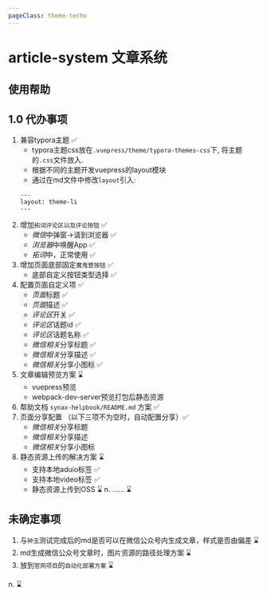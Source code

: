 ```yaml
---
pageClass: theme-techo
---
```


# article-system 文章系统

## 使用帮助

## 1.0 代办事项

1. 兼容typora主题 ✅
    - typora主题css放在`.vuepress/theme/typora-themes-css`下, 将主题的`.css`文件放入.
    - 根据不同的主题开发vuepress的layout模块
    - 通过在md文件中修改`layout`引入:
    ```
    ---
    layout: theme-li
    ---
    ```
2. 增加`拓词评论区以及评论按钮` ✅
    - *微信*中弹窗->请到浏览器 ✅
    - *浏览器*中唤醒App ✅
    - *拓词*中，正常使用 ✅
3. 增加页面底部固定`魔鬼营按钮` ✅
    - 底部自定义按钮类型选择 ✅
4. 配置️页面自定义项 ✅
    - *页面*标题 ✅
    - *页面*描述 ✅
    - *评论区*开关 ✅
    - *评论区*话题id ✅
    - *评论区*话题名称 ✅
    - *微信相关*分享标题 ✅
    - *微信相关*分享描述 ✅
    - *微信相关*分享小图标 ✅
5. 文章编辑预览方案 ⌛️
    - vuepress预览 
    - webpack-dev-server预览打包后静态资源
6. 帮助文档 `synax-helpbook/README.md` 方案 ✅
7. 页面分享配置 （以下三项不为空时，自动配置分享）✅
    - *微信相关*分享标题 
    - *微信相关*分享描述 
    - *微信相关*分享小图标 
8. 静态资源上传的解决方案 ⌛️
    - 支持本地aduio标签 ✅
    - 支持本地video标签 ✅
    - 静态资源上传到OSS ⌛️
n. ...... ⌛️

## 未确定事项

1. 与`钟玉`测试完成后的md是否可以在微信公众号内生成文章，样式是否由偏差 ⌛️
2. md生成微信公众号文章时，图片资源的路径处理方案 ⌛️
3. 放到`官网项目`的`自动化部署方案` ⌛️

n.  ⌛️


